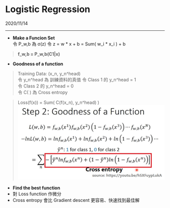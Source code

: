 Logistic Regression
===
2020/11/14

---
* **Make a Funcion Set**<br>
令 P_w,b 為 σ(z)
令 z = w * x + b = Sum( w_i * x_i ) + b
> **f_w,b = P_w,b(C1|x)**
* **Goodness of a function**
> Training Data: (x_n, y_n^head)<br>
> 令 y_n^head 為 訓練資料的真值
> 令 Class 1 的 y_n^head = 1 <br>
> 令 Class 2 的 y_n^head = 0 <br>
> 令 C( ) 為 Cross entropy

> Loss(f(x)) = Sum( C(f(x_n), y_n^head) )<br>
> ![Loss function derive](https://github.com/kuihao/Learning-record__Machine-learning/blob/main/Classification/log/LogisticRegresssion.jpg "Loss function derive")<br>
* **Find the best function**
* 對 Loss function 作微分
* Cross entropy 會比 Gradient descent 更容易、快速找到最佳解